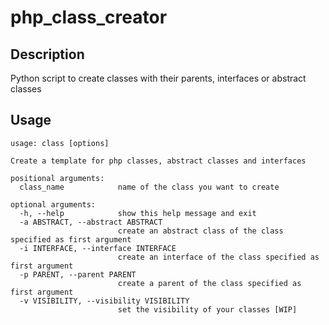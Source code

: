# php_class_creator

## Description

Python script to create classes with their parents, interfaces or abstract classes

## Usage
```
usage: class [options]

Create a template for php classes, abstract classes and interfaces

positional arguments:
  class_name            name of the class you want to create

optional arguments:
  -h, --help            show this help message and exit
  -a ABSTRACT, --abstract ABSTRACT
                        create an abstract class of the class specified as first argument
  -i INTERFACE, --interface INTERFACE
                        create an interface of the class specified as first argument
  -p PARENT, --parent PARENT
                        create a parent of the class specified as first argument
  -v VISIBILITY, --visibility VISIBILITY
                        set the visibility of your classes [WIP]
```